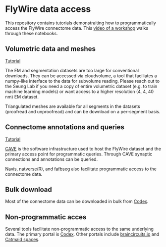 # FlyWire data access

This repository contains tutorials demonstraiting how to programmatically access the FlyWire connectome data. This [video of a workshop](https://www.youtube.com/watch?v=B5EeqVlOqjk) walks through these notebooks.

## Volumetric data and meshes

[Tutorial](https://github.com/seung-lab/FlyConnectome/blob/main/CAVE%20tutorial.ipynb)

The EM and segmentation datasets are too large for conventional downloads. They can be accessed via cloudvolume, a tool that faciliates a numpy-like interface to the data for subvolume reading. Please reach out to the Seung Lab if you need a copy of entire volumetric dataset (e.g. to train machine learning models) or want access to a higher resolution (4, 4, 40 nm) EM dataset.

Triangulated meshes are available for all segments in the datasets (proofread and unproofread) and can be download on a per-segment basis.

## Connectome annotations and queries

[Tutorial](https://github.com/seung-lab/FlyConnectome/blob/main/CAVE%20tutorial.ipynb)

[CAVE](https://www.biorxiv.org/content/10.1101/2023.07.26.550598v1) is the software infrastructure used to host the FlyWire dataset and the primary access point for programmatic queries. Through CAVE synaptic connections and annotations can be queried.

[Navis](https://navis.readthedocs.io/en/latest/source/other_libraries.html), [natverse](https://natverse.org/)(R), and [fafbseg](https://fafbseg-py.readthedocs.io/en/latest/index.html) also facilitate programmatic access to the connectome data. 

## Bulk download

Most of the connectome data can be downloaded in bulk from [Codex](https://codex.flywire.ai/api/download).

## Non-programmatic acces

Several tools facilitate non-programmatic access to the same underlying data. The primary portal is [Codex](https://codex.flywire.ai/). Other portals include [braincircuits.io](https://braincircuits.io/datasets) and [Catmaid spaces](https://fafb-flywire.catmaid.org/).
